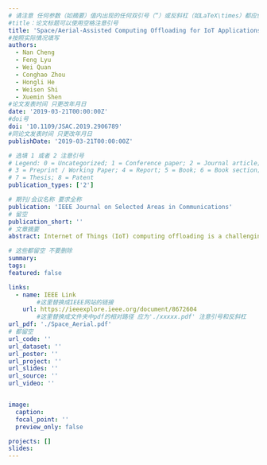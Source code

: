 ```yaml
---
# 请注意 任何参数（如摘要）值内出现的任何双引号（“）或反斜杠（如LaTeX\times）都应使用反斜杠（\）进行转义。例如，符号“和LaTeX text\times分别变为\”和\\times。有关详细信息，请参阅YAML或TOML文档。
#title：论文标题可以使用空格注意引号
title: 'Space/Aerial-Assisted Computing Offloading for IoT Applications: A Learning-Based Approach'
#按照实际情况填写
authors:
  - Nan Cheng
  - Feng Lyu
  - Wei Quan
  - Conghao Zhou
  - Hongli He
  - Weisen Shi
  - Xuemin Shen
#论文发表时间 只更改年月日
date: '2019-03-21T00:00:00Z'
#doi号
doi: '10.1109/JSAC.2019.2906789'
#同论文发表时间 只更改年月日
publishDate: '2019-03-21T00:00:00Z'

# 选填 1 或者 2 注意引号
# Legend: 0 = Uncategorized; 1 = Conference paper; 2 = Journal article;
# 3 = Preprint / Working Paper; 4 = Report; 5 = Book; 6 = Book section;
# 7 = Thesis; 8 = Patent
publication_types: ['2']

# 期刊/会议名称 要求全称
publication: 'IEEE Journal on Selected Areas in Communications'
# 留空
publication_short: ''
# 文章摘要
abstract: Internet of Things (IoT) computing offloading is a challenging issue, especially in remote areas where common edge/cloud infrastructure is unavailable. In this paper, we present a space-air-ground integrated network (SAGIN) edge/cloud computing architecture for offloading the computation-intensive applications considering remote energy and computation constraints, where flying unmanned aerial vehicles (UAVs) provide near-user edge computing and satellites provide access to the cloud computing. First, for UAV edge servers, we propose a joint resource allocation and task scheduling approach to efficiently allocate the computing resources to virtual machines (VMs) and schedule the offloaded tasks. Second, we investigate the computing offloading problem in SAGIN and propose a learning-based approach to learn the optimal offloading policy from the dynamic SAGIN environments. Specifically, we formulate the offloading decision making as a Markov decision process where the system state considers the network dynamics. To cope with the system dynamics and complexity, we propose a deep reinforcement learning-based computing offloading approach to learn the optimal offloading policy on-the-fly, where we adopt the policy gradient method to handle the large action space and actor-critic method to accelerate the learning process. Simulation results show that the proposed edge VM allocation and task scheduling approach can achieve near-optimal performance with very low complexity and the proposed learning-based computing offloading algorithm not only converges fast but also achieves a lower total cost compared with other offloading approaches.

# 这些都留空 不要删除
summary:  
tags:
featured: false

links:
  - name: IEEE Link
        #这里替换成IEEE网站的链接
    url: https://ieeexplore.ieee.org/document/8672604
        #这里替换成文件夹中pdf的相对路径 应为'./xxxxx.pdf' 注意引号和反斜杠
url_pdf: './Space_Aerial.pdf'
# 都留空
url_code: ''
url_dataset: ''
url_poster: ''
url_project: ''
url_slides: ''
url_source: ''
url_video: ''


image:
  caption: 
  focal_point: ''
  preview_only: false

projects: []
slides:
---
```

